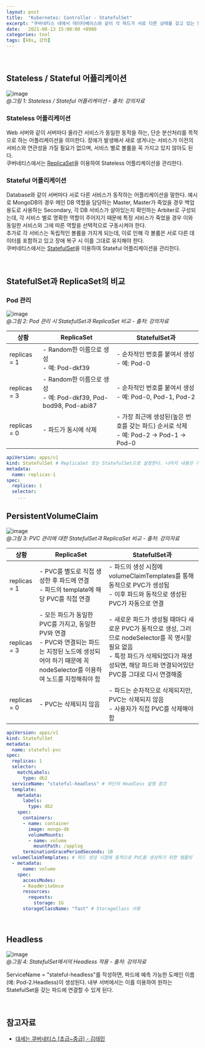 ```yaml
---
layout: post
title:  "Kubernetes: Controller - StatefulSet" 
excerpt: "쿠버네티스 내에서 데이터베이스와 같이 각 파드가 서로 다른 상태를 갖고 있는 StatefulSet에 대해서 알아본다. 본 포스팅은 인프런에서 제공하는 강의 '대세는 쿠버네티스 (초급~중급) - 김태민' 내용을 정리한 내용을 포함한다."
date:   2021-08-13 15:00:00 +0900
categories: tool
tags: [k8s, 강의]
---
```


<br>

## Stateless / Stateful 어플리케이션

![image](https://user-images.githubusercontent.com/39115630/161416087-4237a6d3-37e6-4769-bb24-c31fd1c2f379.png)  
*@그림 1: Stateless / Stateful 어플리케이션 - 출처: 강의자료*

### Stateless 어플리케이션

Web 서버와 같이 서버마다 올라간 서비스가 동일한 동작을 하는, 단순 분산처리를 목적으로 하는 어플리케이션을 의미한다. 장애가 발생해서 새로 생겨나는 서비스가 이전의 서비스와 연관성을 가질 필요가 없으며, 서비스 별로 볼륨을 꼭 가지고 있지 않아도 된다.  
쿠버네티스에서는 <u>ReplicaSet</u>을 이용하여 Stateless 어플리케이션을 관리한다.

### Stateful 어플리케이션

Database와 같이 서버마다 서로 다른 서비스가 동작하는 어플리케이션을 말한다. 예시로 MongoDB의 경우 메인 DB 역할을 담당하는 Master, Master가 죽었을 경우 백업 용도로 사용하는 Secondary, 각 DB 서비스가 살아있는지 확인하는 Arbiter로 구성되는데, 각 서비스 별로 명확한 역할이 주어지기 때문에 특정 서비스가 죽었을 경우 이와 동일한 서비스와 그에 따른 역할을 선택적으로 구동시켜야 한다.  
추가로 각 서비스는 독립적인 볼륨을 가지게 되는데, 이로 인해 각 볼륨은 서로 다른 데이터를 포함하고 있고 장애 복구 시 이를 그대로 유지해야 한다.  
쿠버네티스에서는 <u>StatefulSet</u>을 이용하여 Stateful 어플리케이션을 관리한다.

<br>

## StatefulSet과 ReplicaSet의 비교

### Pod 관리

![image](https://user-images.githubusercontent.com/39115630/161416566-fc06d158-1d50-443e-94b7-c36a44e85712.png)  
*@그림 2: Pod 관리 시 StatefulSet과 ReplicaSet 비교 - 출처: 강의자료*

|**상황**|**ReplicaSet**|**StatefulSet과**|
|---|---|---|
|replicas = 1|- Random한 이름으로 생성<br>- 예: Pod-dkf39|- 순차적인 번호를 붙여서 생성<br>- 예: Pod-0|
|replicas = 3|- Random한 이름으로 생성<br>- 예: Pod-dkf39, Pod-bod98, Pod-abi87|- 순차적인 번호를 붙여서 생성<br>- 예: Pod-0, Pod-1, Pod-2|
|replicas = 0|- 파드가 동시에 삭제|- 가장 최근에 생성된(높은 번호를 갖는 파드) 순서로 삭제<br>- 예: Pod-2 -> Pod-1 -> Pod-0|

```yaml
apiVersion: apps/v1
kind: StatefulSet # ReplicaSet 또는 StatefulSet으로 설정한다. 나머지 내용은 거의 동일
metadata:
  name: replicas-1
spec:
  replicas: 1
  selector:
    ...
```

## PersistentVolumeClaim

![image](https://user-images.githubusercontent.com/39115630/161416940-f0359b7c-2710-4b2c-b166-0e8327cdaffd.png)  
*@그림 3: PVC 관리에 대한 StatefulSet과 ReplicaSet 비교 - 출처: 강의자료*

|**상황**|**ReplicaSet**|**StatefulSet과**|
|---|---|---|
|replicas = 1|- PVC를 별도로 직접 생성한 후 파드에 연결<br>- 파드의 template에 해당 PVC를 직접 연결|- 파드의 생성 시점에 volumeClaimTemplates를 통해 동적으로 PVC가 생성됨<br>- 이후 파드와 동적으로 생성된 PVC가 자동으로 연결|
|replicas = 3|- 모든 파드가 동일한 PVC를 가지고, 동일한 PV와 연결<br>- PVC와 연결되는 파드는 지정된 노드에 생성되어야 하기 때문에 꼭 nodeSelector를 이용하여 노드를 지정해줘야 함|- 새로운 파드가 생성될 때마다 새로운 PVC가 동적으로 생성, 그러므로 nodeSelector를 꼭 명시할 필요 없음<br>- 특정 파드가 삭제되었다가 재생성되면, 해당 파드와 연결되어있던 PVC를 그대로 다시 연결해줌|
|replicas = 0|- PVC는 삭제되지 않음|- 파드는 순차적으로 삭제되지만, PVC는 삭제되지 않음<br>- 사용자가 직접 PVC를 삭제해야 함|

```yaml
apiVersion: apps/v1
kind: StatefulSet
metadata:
  name: stateful-pvc
spec:
  replicas: 1
  selector:
    matchLabels:
      type: db2
  serviceName: "stateful-headless" # 하단의 Headless 설명 참조
  template: 
    metadata:
      labels:
        type: db2
    spec:
      containers:
      - name: container
        image: mongo-db
        volumeMounts:
        - name: volume
          mountPath: /applog
      terminationGracePeriodSeconds: 10
  volumeClaimTemplates: # 파드 생성 시점에 동적으로 PVC를 생성하기 위한 템플릿
  - metadata:
      name: volume
    spec:
      accessModes:
      - ReadWriteOnce
      resources:
        requests:
          storage: 1G
      storageClassName: "fast" # StorageClass 사용
```

<br>

## Headless

![image](https://user-images.githubusercontent.com/39115630/161416976-1dc564df-711c-42e8-95df-fc6317291fa4.png)  
*@그림 4: StatefulSet에서의 Headless 적용 - 출처: 강의자료*

ServiceName = "stateful-headless"를 작성하면, 파드에 예측 가능한 도메인 이름(예: Pod-2.Headless)이 생성된다. 내부 서버에서는 이를 이용하여 원하는 StatefulSet을 갖는 파드에 연결할 수 있게 된다.

<br>

## 참고자료

- [대세는 쿠버네티스 [초급~중급] - 김태민](https://www.inflearn.com/course/쿠버네티스-기초/dashboard)